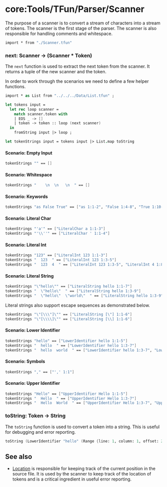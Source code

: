 # core:Tools/TFun/Parser/Scanner

The purpose of a scanner is to convert a stream of characters into a stream of tokens. The scanner is the first stage of the parser. The scanner is also responsible for handling comments and whitespace.

```fsharp xassert id=Import; style=exec
import * from "./Scanner.tfun"
```

### next: Scanner -> (Scanner * Token)

The `next` function is used to extract the next token from the scanner. It returns a tuple of the new scanner and the token.

In order to work through the scenarios we need to define a few helper functions.

```fsharp xassert id=tokens; style=exec; use=Import
import * as List from "../../../Data/List.tfun" ;

let tokens input = 
  let rec loop scanner = 
    match scanner.token with
    | EOS _ -> []
    | token -> token :: loop (next scanner)
  in 
    fromString input |> loop ;

let tokenStrings input = tokens input |> List.map toString
```

#### Scenario: Empty Input

```fsharp xassert id=nextEmptyInput; use=Import, tokens
tokenStrings "" == []
```

#### Scenario: Whitespace

```fsharp xassert id=nextWhitespace; use=Import, tokens
tokenStrings "    \n  \n   \n  " == []
```

#### Scenario: Keywords

```fsharp xassert id=nextKeywords; use=Import, tokens
tokenStrings "as False True" == ["as 1:1-2", "False 1:4-8", "True 1:10-13"]
```

#### Scenario: Literal Char

```fsharp xassert id=nextLiteralChar; use=Import, tokens
tokenStrings "'a'" == ["LiteralChar a 1:1-3"]
tokenStrings "'\\''" == ["LiteralChar ' 1:1-4"]
```

#### Scenario: Literal Int

```fsharp xassert id=nextLiteralInt; use=Import, tokens
tokenStrings "123" == ["LiteralInt 123 1:1-3"]
tokenStrings "  123  " == ["LiteralInt 123 1:3-5"]
tokenStrings "  123  4  " == ["LiteralInt 123 1:3-5", "LiteralInt 4 1:8"]
```

#### Scenario: Literal String

```fsharp xassert id=nextLiteralString; use=Import, tokens
tokenStrings "\"hello\"" == ["LiteralString hello 1:1-7"]
tokenStrings "  \"hello\"  " == ["LiteralString hello 1:3-9"]
tokenStrings "  \"hello\"  \"world\"  " == ["LiteralString hello 1:3-9", "LiteralString world 1:12-18"]
```

Literal strings also support escape sequences as demonstrated below.

```fsharp xassert id=nextLiteralStringEscape; use=Import, tokens
tokenStrings "\"[\\\"]\"" == ["LiteralString [\"] 1:1-6"]
tokenStrings "\"[\\\\]\"" == ["LiteralString [\\] 1:1-6"]
```

#### Scenario: Lower Identifier

```fsharp xassert id=nextLowerIdentifier; use=Import, tokens
tokenStrings "hello" == ["LowerIdentifier hello 1:1-5"]
tokenStrings "  hello  " == ["LowerIdentifier hello 1:3-7"]
tokenStrings "  hello  world  " == ["LowerIdentifier hello 1:3-7", "LowerIdentifier world 1:10-14"]
```

#### Scenario: Symbols

```fsharp xassert id=nextSymbols; use=Import, tokens
tokenStrings "," == ["',' 1:1"]
```

#### Scenario: Upper Identifier

```fsharp xassert id=nextUpperIdentifier; use=Import, tokens
tokenStrings "Hello" == ["UpperIdentifier Hello 1:1-5"]
tokenStrings "  Hello  " == ["UpperIdentifier Hello 1:3-7"]
tokenStrings "  Hello  World  " == ["UpperIdentifier Hello 1:3-7", "UpperIdentifier World 1:10-14"]
```

### toString: Token -> String

The `toString` function is used to convert a token into a string. This is useful for debugging and error reporting.

```fsharp xassert id=toString; style=exec; use=Import
toString (LowerIdentifier "hello" (Range {line: 1, column: 1, offset: 2} {line:1, column: 5, offset: 6})) == "LowerIdentifier hello 1:1-5"
```

## See also

- [Location](./Location.md) is responsible for keeping track of the current position in the source file. It is used by the scanner to keep track of the location of tokens and is a critical ingredient in useful error reporting.
